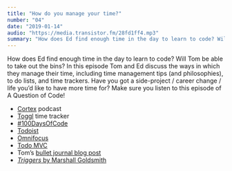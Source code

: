 ```yaml
---
title: "How do you manage your time?"
number: "04"
date: "2019-01-14"
audio: "https://media.transistor.fm/28fd1ff4.mp3"
summary: "How does Ed find enough time in the day to learn to code? Will Tom be able to take out the bins? In this episode Tom and Ed discuss the ways in which they manage their time."
---
```


How does Ed find enough time in the day to learn to code? Will Tom be able to take out the bins? In this episode Tom and Ed discuss the ways in which they manage their time, including time management tips (and philosophies), to do lists, and time trackers. Have you got a side-project / career change / life you’d like to have more time for? Make sure you listen to this episode of A Question of Code!

* [Cortex](https://www.relay.fm/cortex) podcast
* [Toggl](https://toggl.com/) time tracker
* [#100DaysOfCode](https://www.100daysofcode.com/)
* [Todoist](https://todoist.com/)
* [Omnifocus](https://www.omnigroup.com/omnifocus/)
* [Todo MVC](http://todomvc.com/)
* Tom’s [bullet journal blog post](https://tomhazledine.com/bullet-journal-revisited/)
* [*Triggers* by Marshall Goldsmith](https://www.amazon.co.uk/Triggers-Creating-Behavior-Lasts-becoming-Person/dp/0451497864/)